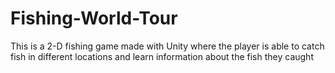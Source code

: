 # Fishing-World-Tour

This is a 2-D fishing game made with Unity where the player is able to catch fish in different locations and learn information about the fish they caught
